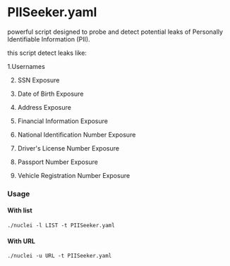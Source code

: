 # PIISeeker.yaml

 powerful script designed to probe and detect potential leaks of Personally Identifiable Information (PII).

 this script detect leaks like:

1.Usernames

2. SSN Exposure
 
3. Date of Birth Exposure
  
4. Address Exposure
 
5. Financial Information Exposure
 
6. National Identification Number Exposure
 
7. Driver's License Number Exposure

8. Passport Number Exposure
 
9. Vehicle Registration Number Exposure

### Usage

#### With list
```
./nuclei -l LIST -t PIISeeker.yaml

```
#### With URL

```
./nuclei -u URL -t PIISeeker.yaml

```

